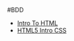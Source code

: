 #BDD

<ul>
    <li><a href="intro_to_html/index.html" target="_blank">Intro To HTML</a></li>
    <li><a href="html5_intro_css/index.html" target="_blank">HTML5 Intro CSS</a></li>
</ul>